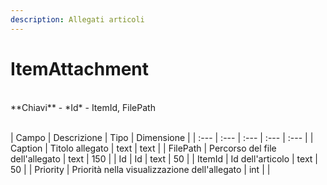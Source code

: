 ```yaml
---
description: Allegati articoli
---
```

# ItemAttachment

<br>
**Chiavi**
- *Id*
- ItemId, FilePath
<br><br>

| Campo | Descrizione | Tipo | Dimensione | 
| :--- | :--- | :--- | :--- | :--- |
| Caption | Titolo allegato | text | text |
| FilePath | Percorso del file dell'allegato | text | 150 |
| Id | Id | text | 50 |
| ItemId | Id dell'articolo | text | 50 |
| Priority | Priorità nella visualizzazione dell'allegato | int |  |



